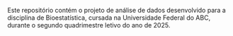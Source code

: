 Este repositório contém o projeto de análise de dados desenvolvido para a disciplina de Bioestatística, cursada na Universidade Federal do ABC, durante o segundo quadrimestre letivo do ano de 2025.
